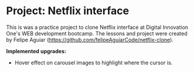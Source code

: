 # Project: Netflix interface
This is was a practice project to clone Netflix interface at Digital Innovation One's WEB development bootcamp. The lessons and project were created by Felipe Aguiar (https://github.com/felipeAguiarCode/netflix-clone).

**Implemented upgrades:**

- Hover effect on carousel images to highlight where the cursor is.

